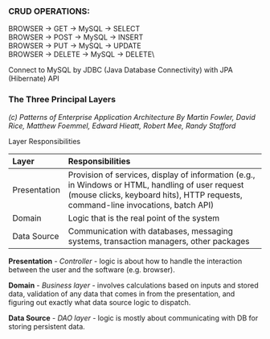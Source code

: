 ### CRUD OPERATIONS:

BROWSER -> GET -> MySQL -> SELECT\
BROWSER -> POST -> MySQL -> INSERT\
BROWSER -> PUT -> MySQL -> UPDATE\
BROWSER -> DELETE -> MySQL -> DELETE\

Connect to MySQL by JDBC (Java Database Connectivity)
with JPA (Hibernate) API

### The Three Principal Layers

*(c) Patterns of Enterprise Application Architecture
By Martin Fowler, David Rice, Matthew Foemmel, Edward Hieatt, Robert Mee,
Randy Stafford*

Layer Responsibilities

| Layer        | Responsibilities                                                                                                                                                                     |
|:-------------|:-------------------------------------------------------------------------------------------------------------------------------------------------------------------------------------|
| Presentation | Provision of services, display of information (e.g., in Windows or HTML, handling of user request (mouse clicks, keyboard hits), HTTP requests, command-line invocations, batch API) |
| Domain       | Logic that is the real point of the system                                                                                                                                           |
| Data Source  | Communication with databases, messaging systems, transaction managers, other packages                                                                                                |

**Presentation** - *Controller* -  logic is about how to handle the interaction between the user and the software (e.g. browser).

**Domain** - *Business layer* - involves calculations based on inputs and
stored data, validation of any data that comes in from the presentation, and figuring out exactly what data
source logic to dispatch.

**Data Source** - *DAO layer* - logic is mostly about communicating with DB for storing persistent data.

